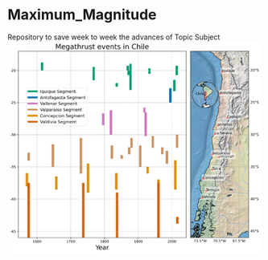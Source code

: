# Maximum_Magnitude
Repository to save week to week the advances of Topic Subject
![Mapa de terremotos históricos a lo largo de Chile](paleoseismicity.png)
